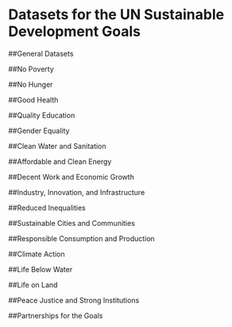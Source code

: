 # Datasets for the UN Sustainable Development Goals

##General Datasets

##No Poverty

##No Hunger

##Good Health

##Quality Education

##Gender Equality

##Clean Water and Sanitation

##Affordable and Clean Energy

##Decent Work and Economic Growth

##Industry, Innovation, and Infrastructure

##Reduced Inequalities

##Sustainable Cities and Communities

##Responsible Consumption and Production

##Climate Action

##Life Below Water

##Life on Land

##Peace Justice and Strong Institutions

##Partnerships for the Goals
